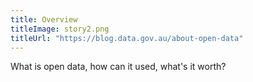 ```yaml
---
title: Overview
titleImage: story2.png
titleUrl: "https://blog.data.gov.au/about-open-data"
---
```


<p>What is open data, how can it used, what's it worth?</p>

